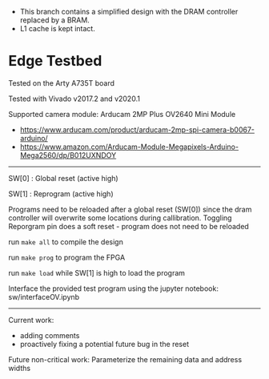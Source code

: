 - This branch contains a simplified design with the DRAM controller replaced by a BRAM.
- L1 cache is kept intact.



# Edge Testbed

Tested on the Arty A735T board

Tested with Vivado v2017.2 and v2020.1 

Supported camera module: Arducam 2MP Plus OV2640 Mini Module 

- https://www.arducam.com/product/arducam-2mp-spi-camera-b0067-arduino/
- https://www.amazon.com/Arducam-Module-Megapixels-Arduino-Mega2560/dp/B012UXNDOY 

___________________________________________

SW[0] : Global reset (active high)

SW[1] : Reprogram  (active high)

Programs need to be reloaded after a global reset (SW[0]) since the dram controller will overwrite some locations during callibration.
Toggling Reporgram pin does a soft reset - program does not need to be reloaded  

run ```make all``` to compile the design

run ```make prog``` to program the FPGA

run ```make load``` while SW[1] is high to load the program

Interface the provided test program using the jupyter notebook: sw/interfaceOV.ipynb

___________________________________________

Current work:
- adding comments
- proactively fixing a potential future bug in the reset

Future non-critical work:
Parameterize the remaining data and address widths




